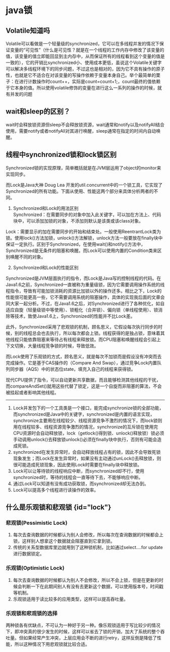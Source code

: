 # java锁

## Volatile知道吗
Volatile可以看做是一个轻量级的synchronized，它可以在多线程并发的情况下保证变量的“可见性”（什么是可见性？就是在一个线程的工作内存中修改了该变量的值，该变量的值立即能回显到主内存中，从而保证所有的线程看到这个变量的值是一致的），它的开销比synchronized小、使用成本更低，虽说这个Volatile关键字可以解决多线程环境下的同步问题，不过这也是相对的，因为它不具有操作的原子性，也就是它不适合在对该变量的写操作依赖于变量本身自己。举个最简单的栗子：在进行计数操作时count++，实际是count=count+1;，count最终的值依赖于它本身的值。所以使用volatile修饰的变量在进行这么一系列的操作的时候，就有并发的问题


## wait和sleep的区别？
wait时会释放锁资源但sleep不会释放锁资源，wait通常和notify以及notifyAll结合使用，需要notify或者notifyAll对其进行唤醒，sleep通常在指定的时间内自动唤醒。 

## 线程中synchronized锁和lock锁区别
Synchronized锁的实现原理，简单概括就是在JVM层运用了object的monitor来实现同步。       

而Lock是Java大神 Doug Lea 开发的util.concurrent中的一个锁工具，它实现了Synchronized的所有功能。下面从使用、性能这两个部分来具体分析两者的不同。      

1. Synchronized和Lock的用法区别       
Synchronized：在需要同步的对象中加入此关键字，可以加在方法上、代码块中，可以添加加锁的对象，不添加则默认是该类或该class对象。     
   
Lock：需要显示的加在需要同步的开始和结束处。一般使用ReentrantLock类为锁。使用lock()方法加锁，unlock()方法解锁，unlock方法一般要放在finally块中保证一定执行。区别于Synchronized，在使用wait()和notify()方法中，Synchronized是无条件的阻塞和唤醒。而Lock可以使用内置的Condition类来区别唤醒不同的对象。      

2. Synchronized和Lock的性能区别       

Synchronized是JVM层面执行的指令，而Lock是Java写的控制线程的代码。在Java1.6之前，Synchronized一直被称为重量级锁，因为它需要调用操作系统的线程指令，导致有可能加锁消耗的资源比加锁以外的操作还多。相比之下，Lock的性能很可能更高一些，它不需要调用系统的阻塞操作，具体的实现我后面的文章会同大家一起分析。不过，在Java1.6之后，对Synchronized进行了各种优化，如自适应自旋（轻量级锁中等使用）、锁粗化（合并锁）、偏向锁（单线程使用）、锁消除等技术，致使Java1.6上，Synchronized的性能并不比Lock差。       

此外，Synchronized采用了悲观锁的机制，顾名思义，它假设每次执行同步的时候，别的线程总会也去执行，所以每次都会上锁。线程获得的是独占锁，意味着其他线程只能依靠阻塞来等待占有线程来释放锁。而CPU阻塞和唤醒线程会引起上下文切换，大量线程竞争锁的时候，导致低效。      

而Lock使用了乐观锁的方式，顾名思义，就是每次不加锁而是假设没有冲突而去完成操作。它是基于CAS操作的（Compare And Swap），通过竞争Lock内置队列同步器（AQS）中的状态位state，填充入自己的线程来获得锁。     

现代CPU提供了指令，可以自动更新共享数据，而且能够检测其他线程的干扰，而compareAndSet()就用这些代替了锁定，这是一个自旋而非阻塞的算法，不会被挂起或者影响其他线程。

---

1. Lock并发包下的一个工具类是一个接口，能完成synchronize锁的全部功能，而synchronized是Java中的关键字，synchronized是内置的语言实现，synchronize主要用在线程较少、线程资源竞争不激烈的情况下，而lock锁则用在线程较多、线程资源竞争激烈的情况，synchronize的互斥锁在使用完CPU资源时会自动释放锁，lock（getlock()得到锁、unlock()释放锁）锁必须手动调用unlock()去释放锁unlock()必须在finally块中执行，否则有可能会造成死锁。
2. synchronized在发生异常时，会自动释放线程占有的锁，因此不会导致死锁现象发生；而Lock在发生异常时，如果没有主动通过unLock()去释放锁，则很可能造成死锁现象，因此使用Lock时需要在finally块中释放锁。
3. Lock可以让等待锁的线程响应中断，而synchronized却不行，使用synchronized时，等待的线程会一直等待下去，不能够响应中断。
4. 通过Lock可以知道有没有成功获取锁，而synchronized却无法办到。
5. Lock可以提高多个线程进行读操作的效率。

## 什么是乐观锁和悲观锁 {id="lock"}

### 悲观锁(Pessimistic Lock) 
1. 每次去查询数据的时候都认为别人会修改，所以每次在查询数据的时候都会上锁，这样别人想拿这个数据就会阻塞直到它拿到锁。
2. 传统的关系型数据库里边就用到了这种锁机制，比如通过select....for update进行数据锁定。

### 乐观锁(Optimistic Lock) 
1. 每次去查询数据的时候都认为别人不会修改，所以不会上锁，但是在更新的时候会判断一下在此期间别人有没有去更新这个数据，可以使用版本号，时间戳等机制。
2. 乐观锁适用于读比较多的应用类型，这样可以提高吞吐量。

### 乐观锁和悲观锁的选择
两种锁各有优缺点，不可认为一种好于另一种。像乐观锁适用于写比较少的情况下，即冲突真的很少发生的时候，这样可以省去了锁的开销，加大了系统的整个吞吐量。但如果经常产生冲突，上层应用会不断的进行retry，这样反倒是降低了性能，所以这种情况下用悲观锁就比较合适。
